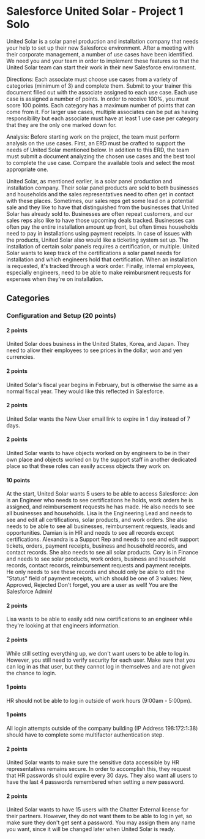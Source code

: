 # Salesforce United Solar - Project 1 Solo

United Solar is a solar panel production and installation company that needs your help to set up their new Salesforce environment. After a meeting with their corporate management, a number of use cases have been identified. We need you and your team in order to implement these features so that the United Solar team can start their work in their new Salesforce environment.
 
Directions: Each associate must choose use cases from a variety of categories (minimum of 3) and complete them. Submit to your trainer this document filled out with the associate assigned to each use case. Each use case is assigned a number of points. In order to receive 100%, you must score 100 points. Each category has a maximum number of points that can come from it. For larger use cases, multiple associates can be put as having responsibility but each associate must have at least 1 use case per category that they are the only one marked down for.
 
Analysis: Before starting work on the project, the team must perform analysis on the use cases. First, an ERD must be crafted to support the needs of United Solar mentioned below. In addition to this ERD, the team must submit a document analyzing the chosen use cases and the best tool to complete the use case. Compare the available tools and select the most appropriate one.

United Solar, as mentioned earlier, is a solar panel production and installation company. Their solar panel products are sold to both businesses and households and the sales representatives need to often get in contact with these places. Sometimes, our sales reps get some lead on a potential sale and they like to have that distinguished from the businesses that United Solar has already sold to. Businesses are often repeat customers, and our sales reps also like to have those upcoming deals tracked. Businesses can often pay the entire installation amount up front, but often times households need to pay in installations using payment receipts. In case of issues with the products, United Solar also would like a ticketing system set up. The installation of certain solar panels requires a certification, or multiple. United Solar wants to keep track of the certifications a solar panel needs for installation and which engineers hold that certification. When an installation is requested, it's tracked through a work order. Finally, internal employees, especially engineers, need to be able to make reimbursment requests for expenses when they're on installation.
 
## Categories

### Configuration and Setup (20 points)
#### 2	points
United Solar does business in the United States, Korea, and Japan. They need to allow their employees to see prices in the dollar, won and yen currencies.

#### 2	points
United Solar's fiscal year begins in February, but is otherwise the same as a normal fiscal year. They would like this reflected in Salesforce.

#### 2	points
United Solar wants the New User email link to expire in 1 day instead of 7 days.

#### 2	points
United Solar wants to have objects worked on by engineers to be in their own place and objects worked on by the support staff in another dedicated place so that these roles can easily access objects they work on.

#### 10	points
At the start, United Solar wants 5 users to be able to access Salesforce:
Jon is an Engineer who needs to see certifications he holds, work orders he is assigned, and reimbursement requests he has made. He also needs to see all businesses and households.
Lisa is the Engineering Lead and needs to see and edit all certifications, solar products, and work orders. She also needs to be able to see all businesses, reimbursement requests, leads and opportunities.
Damian is in HR and needs to see all records except certifications.
Alexandra is a Support Rep and needs to see and edit support tickets, orders, payment receipts, business and household records, and contact records. She also needs to see all solar products.
Cory is in Finance and needs to see solar products, work orders, business and household records, contact records, reimbursement requests and payment receipts. He only needs to see these records and should only be able to edit the "Status" field of payment receipts, which should be one of 3 values: New, Approved, Rejected
Don't forget, you are a user as well! You are the Salesforce Admin!

#### 2	points
Lisa wants to be able to easily add new certifications to an engineer while they're looking at that engineers information.

#### 2	points
While still setting everything up, we don't want users to be able to log in. However, you still need to verify security for each user. Make sure that you can log in as that user, but they cannot log in themselves and are not given the chance to login.

#### 1	points
HR should not be able to log in outside of work hours (9:00am - 5:00pm).

#### 1  points
All login attempts outside of the company building (IP Address 198:172:1:38) should have to complete some multifactor authentication step.

#### 2	points
United Solar wants to make sure the sensitive data accessible by HR representatives remains secure. In order to accomplish this, they request that HR passwords should expire every 30 days. They also want all users to have the last 4 passwords remembered when setting a new password.

#### 2	points
United Solar wants to have 15 users with the Chatter External license for their partners. However, they do not want them to be able to log in yet, so make sure they don't get sent a password. You may assign them any name you want, since it will be changed later when United Solar is ready.
